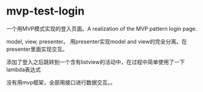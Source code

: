 # mvp-test-login
一个用MVP模式实现的登入页面。A realization of the MVP pattern login page.

model, view, presenter。
用presenter实现model and view的完全分离。在presenter里面实现交互。

添加了登入之后跳转到一个含有listview的活动中，在过程中简单使用了一下lambda表达式

没有用mvp框架，全部用接口进行数据交互。。
